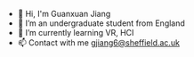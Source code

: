 - 👋 Hi, I'm Guanxuan Jiang
- 👀 I’m an undergraduate student from England
- 🌱 I’m currently learning VR, HCI
- 📫 Contact with me gjiang6@sheffield.ac.uk

<!---
jgxuann/jgxuann is a ✨ special ✨ repository because its `README.md` (this file) appears on your GitHub profile.
You can click the Preview link to take a look at your changes.
--->
